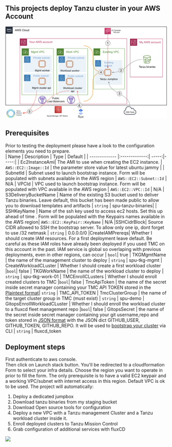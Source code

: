 ## This projects deploy Tanzu cluster in your AWS Account
![image info](./Docs/Arch.png)
## Prerequisites
Prior to testing the deployment please have a look to the configuration elements you need to prepare.  
| Name          | Description | Type           | Default  |
| ------------- |:-------------:| -----:|-----:|
| Ec2InstanceAmi| The AMI to use when creating the EC2 instance. | `AWS::EC2::Image::Id`          | the parameter store value for latest ubuntu jammy |
| SubnetId | Subnet used to launch bootstrap instance. Form will be populated with subnets available in the AWS region | `AWS::EC2::Subnet::Id` | N/A
| VPCId | VPC used to launch bootstrap instance. Form will be populated with VPC available in the AWS region | `AWS::EC2::VPC::Id` | N/A
| S3DeliveryBucketName | Name of the existing S3 bucket used to deliver Tanzu binaries. Leave default, this bucket has been made public to allow you to download templates and artifacts | `string` | spu-tanzu-binaries|
| SSHKeyName | Name of the ssh key used to access ec2 hosts. Set this up ahead of time . Form will be populated with the Keypairs names available in the AWS region| `AWS::EC2::KeyPair::KeyName` | N/A
|SSHCidrBlock| Source CIDR allowed to SSH the bootstrap server. To allow only one ip, dont forget to use /32 netmask | `string` | 0.0.0.0/0
|CreateIAMPrereqs| Whether I should create IAM resources. For a first deployment leave default. Be careful as these IAM roles have already been deployed if you used TMC on this account in the past. IAM service is global so overlaping with previous deployments, even in other regions, can occur | `bool`| true
| TKGMgmtName | the name of the management cluster to deploy | `string` | spu-tkg-mgmt
| CreateWorkloadCLuster | Whether I should create a first workload cluster |`bool`| false
| TKGWorkName | the name of the workload cluster to deploy | `string` | spu-tkg-work-01
| TMCEnrollCLusters | Whether I should enroll created clusters to TMC |`bool`| false
| TmcApiToken | the name of the secret inside secret manager containing your TMC API TOKEN stored in the [Plaintext format](https://docs.aws.amazon.com/secretsmanager/latest/userguide/create_secret.html)| `string` | TMC_API_TOKEN
| TmcClusterGroup | the name of the target cluster group in TMC (must exist) | `string` | spu-demo
| GitopsEnrollWorkloadCLuster | Whether I should enroll the workload cluster to a fluxcd fleet management repo |`bool`| false
| GitopsSecret | the name of the secret inside secret manager containing your git username,repo and token stored in  [JSON format](https://docs.aws.amazon.com/secretsmanager/latest/userguide/create_secret.html) with the JSON dict GITHUB_USER, GITHUB_TOKEN, GITHUB_REPO. It will be used to [bootstrap your cluster](https://fluxcd.io/docs/cmd/flux_bootstrap_github/) via CLI | `string` | fluxcd_token

## Deployment steps

First authenticate to aws console.   
Then click on Launch stack button. 
You'll be redirected to a cloudformation Form to select your infra details. 
Choose the region you want to operate in prior to fill the form. The only prerequisite is to have a valid EC2 keypair and a working VPC/subnet with internet access in this region. Default VPC is ok to be used.
The project will automatically:  
1. Deploy a dedicated jumpbox
2. Download tanzu binaries from my staging bucket
3. Download Open source tools for configuration
4. Deploy a new VPC with a Tanzu management Cluster and a Tanzu workload cluster inside it.   
5. Enroll deployed clusters to Tanzu Mission Control
6. Grab configuration of additional services with fluxCD

[<img src="https://docs.cloudbolt.io/resources/Storage/cloudbolt-csmp-latest/screenshots/launch-stack.png" width="200">](https://eu-west-1.console.aws.amazon.com/cloudformation/home?region=eu-west-1#/stacks/quickcreate?templateURL=https://spu-tanzu-binaries.s3.eu-west-1.amazonaws.com/TKG1.5.4/TKG.yml)

